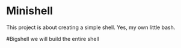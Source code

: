 # Minishell
This project is about creating a simple shell. Yes, my own little bash.

#Bigshell
we will build the entire shell
